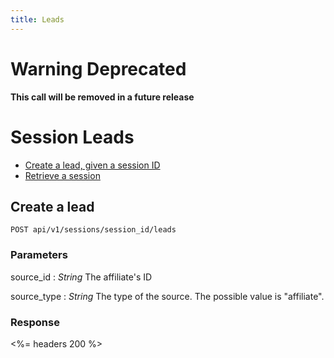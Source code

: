 ```yaml
---
title: Leads
---
```

# Warning Deprecated
**This call will be removed in a future release**

# Session Leads

* [Create a lead, given a session ID](/v1/sessions/#create-a-lead)
* [Retrieve a session](/v1/sessions/#retrieve-a-session)

## Create a lead

    POST api/v1/sessions/session_id/leads

### Parameters
source_id
: _String_ The affiliate's ID

source_type
: _String_ The type of the source. The possible value is "affiliate".

### Response

<%= headers 200 %>
